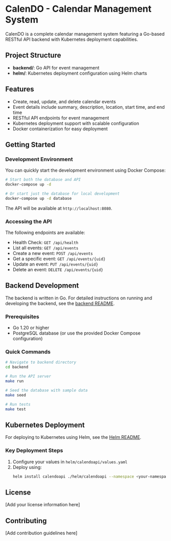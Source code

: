 # CalenDO - Calendar Management System

CalenDO is a complete calendar management system featuring a Go-based RESTful API backend with Kubernetes deployment capabilities.

## Project Structure

- **backend/**: Go API for event management
- **helm/**: Kubernetes deployment configuration using Helm charts

## Features

- Create, read, update, and delete calendar events
- Event details include summary, description, location, start time, and end time
- RESTful API endpoints for event management
- Kubernetes deployment support with scalable configuration
- Docker containerization for easy deployment

## Getting Started

### Development Environment

You can quickly start the development environment using Docker Compose:

```bash
# Start both the database and API
docker-compose up -d

# Or start just the database for local development
docker-compose up -d database
```

The API will be available at `http://localhost:8080`.

### Accessing the API

The following endpoints are available:

- Health Check: `GET /api/health`
- List all events: `GET /api/events`
- Create a new event: `POST /api/events`
- Get a specific event: `GET /api/events/{uid}`
- Update an event: `PUT /api/events/{uid}`
- Delete an event: `DELETE /api/events/{uid}`

## Backend Development

The backend is written in Go. For detailed instructions on running and developing the backend, see the [backend README](./backend/README.md).

### Prerequisites

- Go 1.20 or higher
- PostgreSQL database (or use the provided Docker Compose configuration)

### Quick Commands

```bash
# Navigate to backend directory
cd backend

# Run the API server
make run

# Seed the database with sample data
make seed

# Run tests
make test
```

## Kubernetes Deployment

For deploying to Kubernetes using Helm, see the [Helm README](./helm/README.md).

### Key Deployment Steps

1. Configure your values in `helm/calendoapi/values.yaml`
2. Deploy using:
   ```bash
   helm install calendoapi ./helm/calendoapi --namespace <your-namespace> --create-namespace
   ```

## License

[Add your license information here]

## Contributing

[Add contribution guidelines here]
